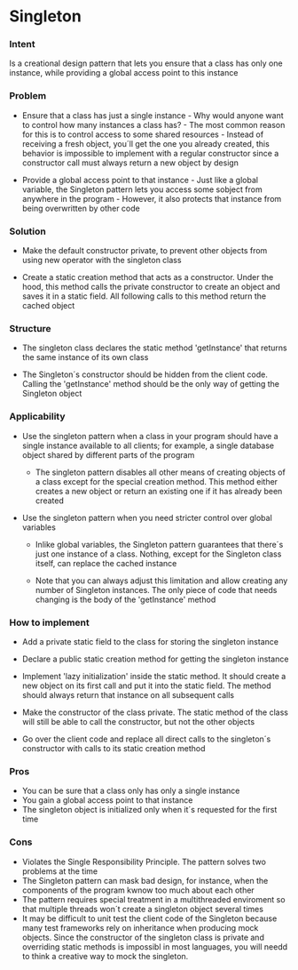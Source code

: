 # Singleton 

### Intent

Is a creational design pattern that lets you ensure that a class has only one instance, while providing a global access point to this instance

### Problem 

- Ensure that a class has just a single instance
        - Why would anyone want to control how many instances a class has? 
                - The most common reason for this is to control access to some shared resources
                - Instead of receiving a fresh object, you´ll get the one you already created, this behavior is impossible to implement with a regular constructor since a constructor call must always return a new object by design

- Provide a global access point to that instance
        - Just like a global variable, the Singleton pattern lets you access some sobject from anywhere in the program
        - However, it also protects that instance from being overwritten by other code

### Solution 

- Make the default constructor private, to prevent other objects from using new operator with the singleton class

- Create a static creation method that acts as a constructor. Under the hood, this method calls the private constructor to create an object and saves it in a static field. All following calls to this method return the cached object 

### Structure

- The singleton class declares the static method 'getInstance' that returns the same instance of its own class

- The Singleton´s constructor should be hidden from the client code. Calling the 'getInstance' method should be the only way of getting the Singleton object

### Applicability 

- Use the singleton pattern when a class in your program should have a single instance available to all clients; for example, a single database object shared by different parts of the program 

    - The singleton pattern disables all other means of creating objects of a class except for the special creation method. This method either creates a new object or return an existing one if it has already been created


- Use the singleton pattern when you need stricter control over global variables

    - Inlike global variables, the Singleton pattern guarantees that there´s just one instance of a class. Nothing, except for the Singleton class itself, can replace the cached instance

    - Note that you can always adjust this limitation and allow creating any number of Singleton instances. The only piece of code that needs changing is the body of the 'getInstance' method

### How to implement 

- Add a private static field to the class for storing the singleton instance

- Declare a public static creation method for getting the singleton instance

- Implement 'lazy initialization' inside the static method. It should create a new object on its first call and put it into the static field. The method should always return that instance on all subsequent calls

- Make the constructor of the class private. The static method of the class will still be able to call the constructor, but not the other objects 

- Go over the client code and replace all direct calls to the singleton´s constructor with calls to its static creation method

### Pros 

- You can be sure that a class only has only a single instance
- You gain a global access point to that instance
- The singleton object is initialized only when it´s requested for the first time

### Cons

- Violates the Single Responsibility Principle. The pattern solves two problems at the time
- The Singleton pattern can mask bad design, for instance, when the components of the program kwnow too much about each other
- The pattern requires special treatment in a multithreaded enviroment so that multiple threads won´t create a singleton object several times
- It may be difficult to unit test the client code of the Singleton because many test frameworks rely on inheritance when producing mock objects. Since the constructor of the singleton class is private and overriding static methods is impossibl in most languages, you will needd to think a creative way to mock the singleton.
